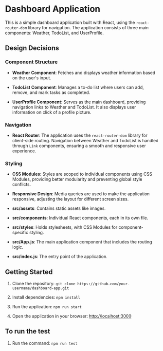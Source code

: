 
# Dashboard Application

This is a simple dashboard application built with React, using the `react-router-dom` library for navigation. The application consists of three main components: Weather, TodoList, and UserProfile.

## Design Decisions

### Component Structure

- **Weather Component**: Fetches and displays weather information based on the user's input.

- **TodoList Component**: Manages a to-do list where users can add, remove, and mark tasks as completed.

- **UserProfile Component**: Serves as the main dashboard, providing navigation links to Weather and TodoList. It also displays user information on click of a profile picture.

### Navigation

- **React Router**: The application uses the `react-router-dom` library for client-side routing. Navigation between Weather and TodoList is handled through `Link` components, ensuring a smooth and responsive user experience.

### Styling

- **CSS Modules**: Styles are scoped to individual components using CSS Modules, providing better modularity and preventing global style conflicts.

- **Responsive Design**: Media queries are used to make the application responsive, adjusting the layout for different screen sizes.

- **src/assets**: Contains static assets like images.

- **src/components**: Individual React components, each in its own file.

- **src/styles**: Holds stylesheets, with CSS Modules for component-specific styling.

- **src/App.js**: The main application component that includes the routing logic.

- **src/index.js**: The entry point of the application.

## Getting Started

1. Clone the repository: `git clone https://github.com/your-username/dashboard-app.git`

2. Install dependencies: `npm install`

3. Run the application: `npm run start`

4. Open the application in your browser: [http://localhost:3000](http://localhost:3000)

## To run the test

1. Run the command: `npm run test`

